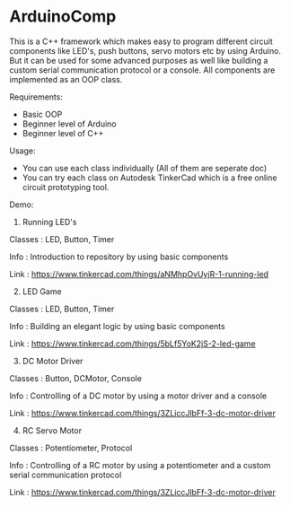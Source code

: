 # ArduinoComp
This is a C++ framework which makes easy to program different circuit components like LED's, push buttons, servo motors etc by using Arduino. But it can be used for some advanced purposes as well like building a custom serial communication protocol or a console. All components are implemented as an OOP class.

Requirements:

* Basic OOP
* Beginner level of Arduino
* Beginner level of C++

Usage:

* You can use each class individually (All of them are seperate doc)
* You can try each class on Autodesk TinkerCad which is a free online circuit prototyping tool.

Demo:

1. Running LED's

Classes       : LED, Button, Timer

Info          : Introduction to repository by using basic components 

Link          : https://www.tinkercad.com/things/aNMhpOvUyjR-1-running-led

2. LED Game

Classes       : LED, Button, Timer

Info          : Building an elegant logic by using basic components

Link          : https://www.tinkercad.com/things/5bLf5YoK2jS-2-led-game

3. DC Motor Driver

Classes       : Button, DCMotor, Console

Info          : Controlling of a DC motor by using a motor driver and a console

Link          : https://www.tinkercad.com/things/3ZLiccJlbFf-3-dc-motor-driver

4. RC Servo Motor

Classes       : Potentiometer, Protocol

Info          : Controlling of a RC motor by using a potentiometer and a custom serial communication protocol

Link          : https://www.tinkercad.com/things/3ZLiccJlbFf-3-dc-motor-driver
